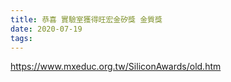 ```yaml
---
title: 恭喜 實驗室獲得旺宏金矽獎 金質獎
date: 2020-07-19
tags:
---
```

https://www.mxeduc.org.tw/SiliconAwards/old.htm